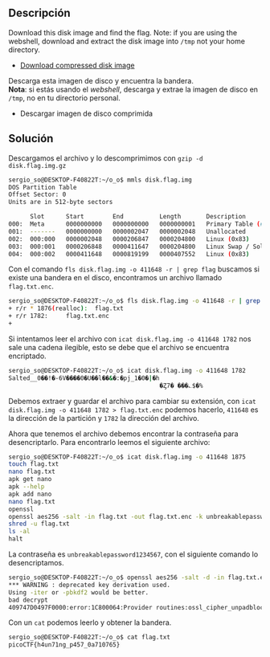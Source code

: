 ## Descripción
Download this disk image and find the flag. Note: if you are using the webshell, download and extract the disk image into `/tmp` not your home directory.
- [Download compressed disk image](https://artifacts.picoctf.net/c/212/disk.flag.img.gz)

Descarga esta imagen de disco y encuentra la bandera.  
**Nota**: si estás usando el _webshell_, descarga y extrae la imagen de disco en `/tmp`, no en tu directorio personal.
* Descargar imagen de disco comprimida
## Solución
Descargamos el archivo y lo descomprimimos con `gzip -d disk.flag.img.gz`
```bash
sergio_so@DESKTOP-F40822T:~/o_o$ mmls disk.flag.img
DOS Partition Table
Offset Sector: 0
Units are in 512-byte sectors

      Slot      Start        End          Length       Description
000:  Meta      0000000000   0000000000   0000000001   Primary Table (#0)
001:  -------   0000000000   0000002047   0000002048   Unallocated
002:  000:000   0000002048   0000206847   0000204800   Linux (0x83)
003:  000:001   0000206848   0000411647   0000204800   Linux Swap / Solaris x86 (0x82)
004:  000:002   0000411648   0000819199   0000407552   Linux (0x83)
```

Con el comando `fls disk.flag.img -o 411648 -r | grep flag` buscamos si existe una bandera en el disco, encontramos un archivo llamado `flag.txt.enc`.
```bash
sergio_so@DESKTOP-F40822T:~/o_o$ fls disk.flag.img -o 411648 -r | grep flag
+ r/r * 1876(realloc):  flag.txt
+ r/r 1782:     flag.txt.enc
+ 
```

Si intentamos leer el archivo con `icat disk.flag.img -o 411648 1782` nos sale una cadena ilegible, esto se debe que el archivo se encuentra encriptado.
```bash
sergio_so@DESKTOP-F40822T:~/o_o$ icat disk.flag.img -o 411648 1782
Salted__0��!�-6V����0�U��l��&�:�pj_1�0�|�h
                                          �Ȥ7� ���؎$�%

```

Debemos extraer y guardar el archivo para cambiar su extensión, con `icat disk.flag.img -o 411648 1782 > flag.txt.enc` podemos hacerlo, `411648` es la dirección de la partición y `1782` la dirección del archivo.

Ahora que tenemos el archivo debemos encontrar la contraseña para desencriptarlo. Para encontrarlo leemos el siguiente archivo:
```bash
sergio_so@DESKTOP-F40822T:~/o_o$ icat disk.flag.img -o 411648 1875
touch flag.txt
nano flag.txt
apk get nano
apk --help
apk add nano
nano flag.txt
openssl
openssl aes256 -salt -in flag.txt -out flag.txt.enc -k unbreakablepassword1234567
shred -u flag.txt
ls -al
halt
```

La contraseña es `unbreakablepassword1234567`, con el siguiente comando lo desencriptamos.
```bash
sergio_so@DESKTOP-F40822T:~/o_o$ openssl aes256 -salt -d -in flag.txt.enc -out flag.txt -k unbreakablepassword1234567
*** WARNING : deprecated key derivation used.
Using -iter or -pbkdf2 would be better.
bad decrypt
409747D0497F0000:error:1C800064:Provider routines:ossl_cipher_unpadblock:bad decrypt:../providers/implementations/ciphers/ciphercommon_block.c:124:
```

Con un `cat` podemos leerlo y obtener la bandera.
```bash
sergio_so@DESKTOP-F40822T:~/o_o$ cat flag.txt
picoCTF{h4un71ng_p457_0a710765}
```
